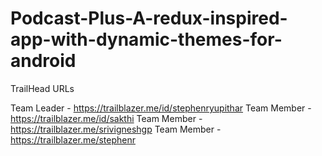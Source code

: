 # Podcast-Plus-A-redux-inspired-app-with-dynamic-themes-for-android
TrailHead URLs

Team Leader - https://trailblazer.me/id/stephenryupithar
Team Member - https://trailblazer.me/id/sakthi
Team Member - https://trailblazer.me/srivigneshgp
Team Member - https://trailblazer.me/stephenr
